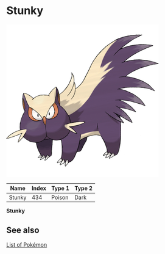 # Stunky


![Stunky](images/434.png)

| **Name** | **Index** | **Type 1** | **Type 2** |
|----|----|----|----|
| Stunky | 434 | Poison | Dark  |

**Stunky** 

## See also

[List of Pokémon](../pokemon.md)
